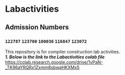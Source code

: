 # Labactivities 
## Admission Numbers  
### `122787` `123700` `100036` `116847` `123072`  

This repository is for compiler construction lab activities.    
***1. Below is the link to the Labactivities colab file***  
https://colab.research.google.com/drive/1vPaN-_TK96aYRQRx1Zxmm8sbwaHKXMx5


